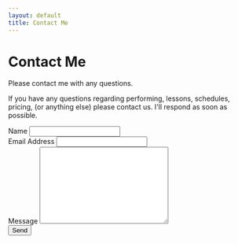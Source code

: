 ```yaml
---
layout: default
title: Contact Me
---
```


<div id="contact">
  <h1 class="pageTitle">Contact Me</h1>
  <div class="contactContent">
      <p class="intro">Please contact me with any questions.</p>
      <p>If you have any questions regarding performing, lessons, schedules, pricing, (or anything else) please contact us. I'll respond as soon as possible.</p>
  </div>
  <form action="https://formspree.io/info@pianobycassie.com" method="POST">
    <label for="name">Name</label>
    <input type="text" id="name" name="name" class="full-width"><br>
    <label for="email">Email Address</label>
    <input type="email" id="email" name="_replyto" class="full-width"><br>
    <label for="message">Message</label>
    <textarea name="message" id="message" cols="30" rows="10" class="full-width"></textarea><br>
    <input type="submit" value="Send" class="button">
  </form>
</div>
